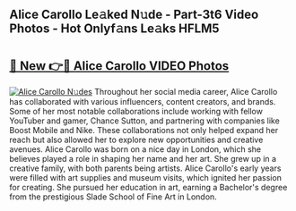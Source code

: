 ## Alice Carollo Le𝚊ked N𝚞de - Part-3t6 Video Photos - Hot Onlyf𝚊ns Le𝚊ks HFLM5

# <h2><a href="http://ab92009.deff.icu/?id=Alice+Carollo">🔗 New 👉🔴 Alice Carollo VIDEO Photos</a></h2>

[![Alice Carollo N𝚞des](https://i.imgur.com/rIISA9y.gif)](http://ab92009.deff.icu/?id=Alice+Carollo)
Throughout her social media career, Alice Carollo has collaborated with various influencers, content creators, and brands. Some of her most notable collaborations include working with fellow YouTuber and gamer, Chance Sutton, and partnering with companies like Boost Mobile and Nike. These collaborations not only helped expand her reach but also allowed her to explore new opportunities and creative avenues. Alice Carollo was born on a nice day in London, which she believes played a role in shaping her name and her art. She grew up in a creative family, with both parents being artists. Alice Carollo's early years were filled with art supplies and museum visits, which ignited her passion for creating. She pursued her education in art, earning a Bachelor's degree from the prestigious Slade School of Fine Art in London.
